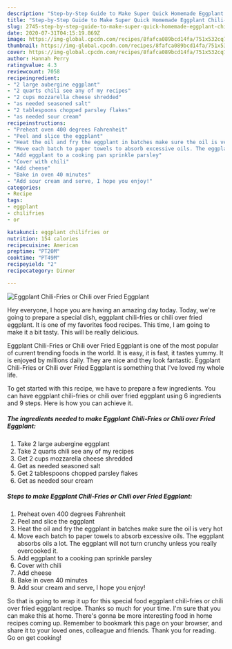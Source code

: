 ```yaml
---
description: "Step-by-Step Guide to Make Super Quick Homemade Eggplant Chili-Fries or Chili over Fried Eggplant"
title: "Step-by-Step Guide to Make Super Quick Homemade Eggplant Chili-Fries or Chili over Fried Eggplant"
slug: 2745-step-by-step-guide-to-make-super-quick-homemade-eggplant-chili-fries-or-chili-over-fried-eggplant
date: 2020-07-31T04:15:19.869Z
image: https://img-global.cpcdn.com/recipes/8fafca089bcd14fa/751x532cq70/eggplant-chili-fries-or-chili-over-fried-eggplant-recipe-main-photo.jpg
thumbnail: https://img-global.cpcdn.com/recipes/8fafca089bcd14fa/751x532cq70/eggplant-chili-fries-or-chili-over-fried-eggplant-recipe-main-photo.jpg
cover: https://img-global.cpcdn.com/recipes/8fafca089bcd14fa/751x532cq70/eggplant-chili-fries-or-chili-over-fried-eggplant-recipe-main-photo.jpg
author: Hannah Perry
ratingvalue: 4.3
reviewcount: 7058
recipeingredient:
- "2 large aubergine eggplant"
- "2 quarts chili see any of my recipes"
- "2 cups mozzarella cheese shredded"
- "as needed seasoned salt"
- "2 tablespoons chopped parsley flakes"
- "as needed sour cream"
recipeinstructions:
- "Preheat oven 400 degrees Fahrenheit"
- "Peel and slice the eggplant"
- "Heat the oil and fry the eggplant in batches make sure the oil is very hot"
- "Move each batch to paper towels to absorb excessive oils. The eggplant absorbs oils a lot. The eggplant will not turn crunchy unless you really overcooked it."
- "Add eggplant to a cooking pan sprinkle parsley"
- "Cover with chili"
- "Add cheese"
- "Bake in oven 40 minutes"
- "Add sour cream and serve, I hope you enjoy!"
categories:
- Recipe
tags:
- eggplant
- chilifries
- or

katakunci: eggplant chilifries or 
nutrition: 154 calories
recipecuisine: American
preptime: "PT20M"
cooktime: "PT49M"
recipeyield: "2"
recipecategory: Dinner

---
```



![Eggplant Chili-Fries or Chili over Fried Eggplant](https://img-global.cpcdn.com/recipes/8fafca089bcd14fa/751x532cq70/eggplant-chili-fries-or-chili-over-fried-eggplant-recipe-main-photo.jpg)

Hey everyone, I hope you are having an amazing day today. Today, we're going to prepare a special dish, eggplant chili-fries or chili over fried eggplant. It is one of my favorites food recipes. This time, I am going to make it a bit tasty. This will be really delicious.

Eggplant Chili-Fries or Chili over Fried Eggplant is one of the most popular of current trending foods in the world. It is easy, it is fast, it tastes yummy. It is enjoyed by millions daily. They are nice and they look fantastic. Eggplant Chili-Fries or Chili over Fried Eggplant is something that I've loved my whole life.




To get started with this recipe, we have to prepare a few ingredients. You can have eggplant chili-fries or chili over fried eggplant using 6 ingredients and 9 steps. Here is how you can achieve it.

<!--inarticleads1-->

##### The ingredients needed to make Eggplant Chili-Fries or Chili over Fried Eggplant:

1. Take 2 large aubergine eggplant
1. Take 2 quarts chili see any of my recipes
1. Get 2 cups mozzarella cheese shredded
1. Get as needed seasoned salt
1. Get 2 tablespoons chopped parsley flakes
1. Get as needed sour cream




<!--inarticleads2-->

##### Steps to make Eggplant Chili-Fries or Chili over Fried Eggplant:

1. Preheat oven 400 degrees Fahrenheit
1. Peel and slice the eggplant
1. Heat the oil and fry the eggplant in batches make sure the oil is very hot
1. Move each batch to paper towels to absorb excessive oils. The eggplant absorbs oils a lot. The eggplant will not turn crunchy unless you really overcooked it.
1. Add eggplant to a cooking pan sprinkle parsley
1. Cover with chili
1. Add cheese
1. Bake in oven 40 minutes
1. Add sour cream and serve, I hope you enjoy!




So that is going to wrap it up for this special food eggplant chili-fries or chili over fried eggplant recipe. Thanks so much for your time. I'm sure that you can make this at home. There's gonna be more interesting food in home recipes coming up. Remember to bookmark this page on your browser, and share it to your loved ones, colleague and friends. Thank you for reading. Go on get cooking!
